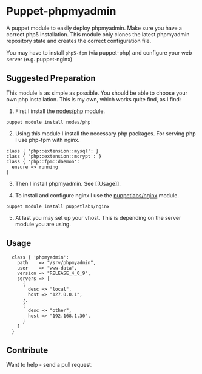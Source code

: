 # Puppet-phpmyadmin

A puppet module to easily deploy phpmyadmin. Make sure you have a
correct php5 installation. This module only clones the latest
phpmyadmin repository state and creates the correct configuration
file.

You may have to install `php5-fpm` (via puppet-php) and configure your
web server (e.g. puppet-nginx)

## Suggested Preparation

This module is as simple as possible. You should be able to choose
your own php installation. This is my own, which works quite find, as
I find:

1. First I install the
   [nodes/php](https://forge.puppetlabs.com/nodes/php) module.

```
puppet module install nodes/php
```

2. Using this module I install the necessary php packages. For serving
   php I use php-fpm with nginx.

```
class { 'php::extension::mysql': }
class { 'php::extension::mcrypt': }
class { 'php::fpm::daemon':
  ensure => running
}
```

3. Then I install phpmyadmin. See [[Usage]].

4. To install and configure nginx I use the
   [puppetlabs/nginx](https://forge.puppetlabs.com/puppetlabs/nginx) module.

```
puppet module install puppetlabs/nginx
```

5. At last you may set up your vhost. This is depending on the server
   module you are using.

## Usage

```
  class { 'phpmyadmin':
    path    => "/srv/phpmyadmin",
    user    => "www-data",
    version => "RELEASE_4_0_9",
    servers => [
      {
        desc => "local",
        host => "127.0.0.1",
      },
      {
        desc => "other",
        host => "192.168.1.30",
      }
    ]
  }
```

## Contribute

Want to help - send a pull request.
